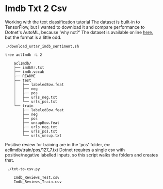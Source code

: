 # Imdb Txt 2 Csv

Working with the [text classification tutorial](https://www.tensorflow.org/tutorials/keras/text_classification_with_hub)
The dataset is built-in to TensorFlow, but I wanted to download it and compare performance to Dotnet's AutoML, 
because 'why not?' The dataset is available online [here](https://ai.stanford.edu/~amaas/data/sentiment/aclImdb_v1.tar.gz),
but the format is a little odd.

```
./download_untar_imdb_sentiment.sh

tree aclImdb -L 2

    aclImdb/
    ├── imdbEr.txt
    ├── imdb.vocab
    ├── README
    ├── test
    │   ├── labeledBow.feat
    │   ├── neg
    │   ├── pos
    │   ├── urls_neg.txt
    │   └── urls_pos.txt
    └── train
        ├── labeledBow.feat
        ├── neg
        ├── pos
        ├── unsupBow.feat
        ├── urls_neg.txt
        ├── urls_pos.txt
        └── urls_unsup.txt
```

Positive review for training are in the 'pos' folder, ex: aclImdb/train/pos/127_7.txt
Dotnet requires a single csv with positive/negative labelled inputs, so this script walks the folders and creates that.

```
 ./txt-to-csv.py
 
    Imdb_Reviews_Test.csv
    Imdb_Reviews_Train.csv
```